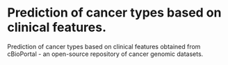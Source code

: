 # Prediction of cancer types based on clinical features.

Prediction of cancer types based on clinical features obtained from cBioPortal - an open-source repository of cancer genomic datasets.
